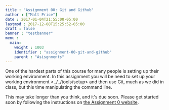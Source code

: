 ```yaml
---
title : "Assignment 00: Git and Github"
author : ["Matt Price"]
date : 2017-01-04T21:55:00-05:00
lastmod : 2017-12-08T15:25:52-05:00
draft : false
banner : "testbanner"
menu :
  main:
    weight : 1003
    identifier : "assignment-00-git-and-github"
    parent : "Asisgnments"
---
```


One of the hardest parts of this course for many people is setting up their working environment.  In this assignment you will be need to set up your working environment <../../tools/setup> and then use Git, much as we did in class, but this time manipulating the command line.

This may take longer than you think, and it's due soon. Please get started soon by following the instructions on [the Assignment 0 website](https://github.com/DigitalHistory/assignment-00-git-and-github).

